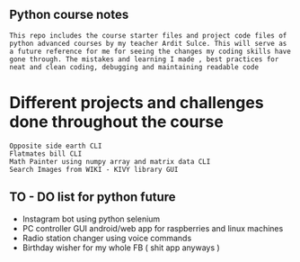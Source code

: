 ## Python course notes

    This repo includes the course starter files and project code files of python advanced courses by my teacher Ardit Sulce. This will serve as a future reference for me for seeing the changes my coding skills have gone through. The mistakes and learning I made , best practices for neat and clean coding, debugging and maintaining readable code



# Different projects and challenges done throughout the course

    Opposite side earth CLI
    Flatmates bill CLI
    Math Painter using numpy array and matrix data CLI
    Search Images from WIKI - KIVY library GUI




## TO - DO list for python future

* Instagram bot using python selenium
* PC controller GUI android/web app for raspberries and linux machines
* Radio station changer using voice commands
* Birthday wisher for my whole FB ( shit app anyways )

